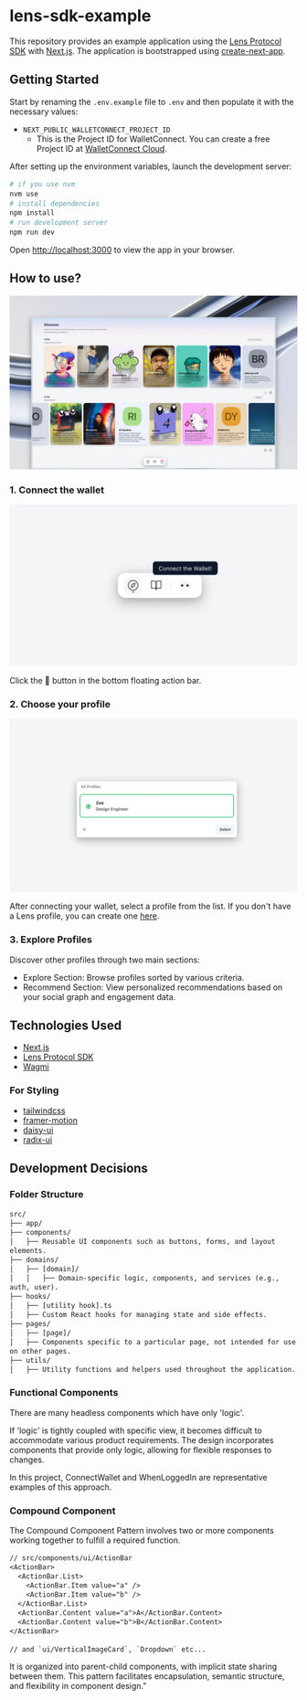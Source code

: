 # lens-sdk-example

This repository provides an example application using the [Lens Protocol SDK]((https://docs.lens.xyz/docs)) with [Next.js](https://nextjs.org/). The application is bootstrapped using [create-next-app](https://github.com/vercel/next.js/tree/canary/packages/create-next-app).

## Getting Started

Start by renaming the `.env.example` file to `.env` and then populate it with the necessary values:

- `NEXT_PUBLIC_WALLETCONNECT_PROJECT_ID`
  - This is the Project ID for WalletConnect. You can create a free Project ID at [WalletConnect Cloud](https://cloud.walletconnect.com/sign-in).

After setting up the environment variables, launch the development server:

```bash
# if you use nvm
nvm use
# install dependencies
npm install
# run development server
npm run dev
```

Open [http://localhost:3000](http://localhost:3000) to view the app in your browser.

## How to use?

![Overview](./assets/overview.webp)

### 1. Connect the wallet

![connect wallet](./assets/connect-wallet.webp)

Click the 👀 button in the bottom floating action bar.

### 2. Choose your profile

![choose profile](./assets/choose-profile.webp)

After connecting your wallet, select a profile from the list. If you don't have a Lens profile, you can create one [here](https://www.lens.xyz/).

### 3. Explore Profiles

Discover other profiles through two main sections:

- Explore Section: Browse profiles sorted by various criteria.
- Recommend Section: View personalized recommendations based on your social graph and engagement data.

## Technologies Used

- [Next.js](https://nextjs.org)
- [Lens Protocol SDK](https://docs.lens.xyz/docs)
- [Wagmi](https://wagmi.sh/)

### For Styling

- [tailwindcss](https://tailwindcss.com)
- [framer-motion](https://www.framer.com/motion/)
- [daisy-ui](https://daisyui.com)
- [radix-ui](https://www.radix-ui.com)

## Development Decisions

### Folder Structure

```
src/
├── app/
├── components/
│   ├── Reusable UI components such as buttons, forms, and layout elements.
├── domains/
│   ├── [domain]/
│   │   ├── Domain-specific logic, components, and services (e.g., auth, user).
├── hooks/
│   ├── [utility hook].ts
│   ├── Custom React hooks for managing state and side effects.
├── pages/
│   ├── [page]/
│   ├── Components specific to a particular page, not intended for use on other pages.
├── utils/
│   ├── Utility functions and helpers used throughout the application.
```

### Functional Components

There are many headless components which have only 'logic'.

If 'logic' is tightly coupled with specific view, it becomes difficult to accommodate various product requirements. The design incorporates components that provide only logic, allowing for flexible responses to changes.

In this project, ConnectWallet and WhenLoggedIn are representative examples of this approach.

### Compound Component

The Compound Component Pattern involves two or more components working together to fulfill a required function.

```tsx
// src/components/ui/ActionBar
<ActionBar>
  <ActionBar.List>
    <ActionBar.Item value="a" />
    <ActionBar.Item value="b" />
  </ActionBar.List>
  <ActionBar.Content value="a">A</ActionBar.Content>
  <ActionBar.Content value="b">B</ActionBar.Content>
</ActionBar>

// and `ui/VerticalImageCard`, `Dropdown` etc...
```

It is organized into parent-child components, with implicit state sharing between them.
This pattern facilitates encapsulation, semantic structure, and flexibility in component design."
